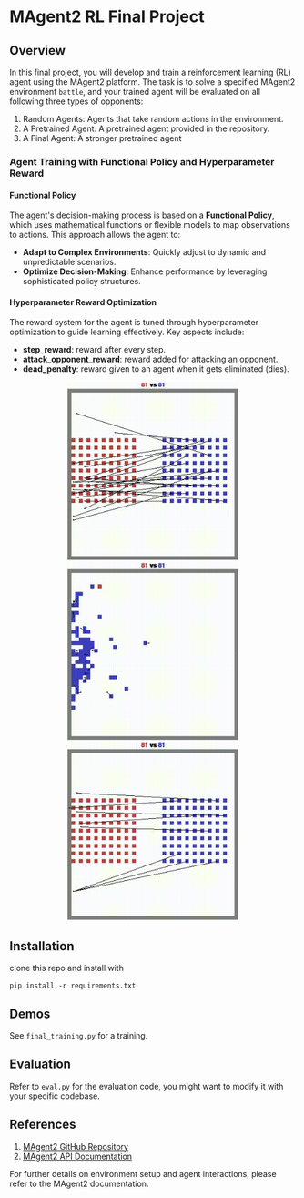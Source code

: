# MAgent2 RL Final Project
## Overview
In this final project, you will develop and train a reinforcement learning (RL) agent using the MAgent2 platform. The task is to solve a specified MAgent2 environment `battle`, and your trained agent will be evaluated on all following three types of opponents:

1. Random Agents: Agents that take random actions in the environment.
2. A Pretrained Agent: A pretrained agent provided in the repository.
3. A Final Agent: A stronger pretrained agent

### Agent Training with Functional Policy and Hyperparameter Reward

#### Functional Policy
The agent's decision-making process is based on a **Functional Policy**, which uses mathematical functions or flexible models to map observations to actions. This approach allows the agent to:

- **Adapt to Complex Environments**: Quickly adjust to dynamic and unpredictable scenarios.
- **Optimize Decision-Making**: Enhance performance by leveraging sophisticated policy structures.

#### Hyperparameter Reward Optimization
The reward system for the agent is tuned through hyperparameter optimization to guide learning effectively. Key aspects include:

- **step_reward**: reward after every step.
- **attack_opponent_reward**: reward added for attacking an opponent.
- **dead_penalty**: reward given to an agent when it gets eliminated (dies).


<p align="center">
  <img src="assets/my_random.gif" width="300" alt="random agent"  title="Against Random Agent"/>
  <img src="assets/my_pretrained.gif" width="300" alt="Against Pretrained Agent" />
  <img src="assets/my_final.gif" width="300" alt="Against Final Agent" />
</p>



## Installation
clone this repo and install with
```
pip install -r requirements.txt
```

## Demos
See `final_training.py` for a training.

## Evaluation
Refer to `eval.py` for the evaluation code, you might want to modify it with your specific codebase.

## References

1. [MAgent2 GitHub Repository](https://github.com/Farama-Foundation/MAgent2)
2. [MAgent2 API Documentation](https://magent2.farama.org/introduction/basic_usage/)

For further details on environment setup and agent interactions, please refer to the MAgent2 documentation.
